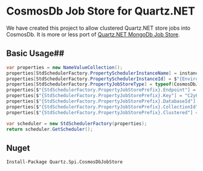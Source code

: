 CosmosDb Job Store for Quartz.NET
================================

We have created this project to allow clustered Quartz.NET store jobs into CosmosDb. It is more or less port of [Quartz.NET MongoDb Job Store](https://github.com/chrisdrobison/mongodb-quartz-net).   

## Basic Usage##

```cs
var properties = new NameValueCollection();
properties[StdSchedulerFactory.PropertySchedulerInstanceName] = instanceName;
properties[StdSchedulerFactory.PropertySchedulerInstanceId] = $"{Environment.MachineName}-{Guid.NewGuid()}";
properties[StdSchedulerFactory.PropertyJobStoreType] = typeof(CosmosDbJobStore).AssemblyQualifiedName,
properties[$"{StdSchedulerFactory.PropertyJobStorePrefix}.Endpoint"] = "https://localhost:8081/",
properties[$"{StdSchedulerFactory.PropertyJobStorePrefix}.Key"] = "C2y6yDjf5/R+ob0N8A7Cgv30VRDJIWEHLM+4QDU5DE2nQ9nDuVTqobD4b8mGGyPMbIZnqyMsEcaGQy67XIw/Jw==",
properties[$"{StdSchedulerFactory.PropertyJobStorePrefix}.DatabaseId"] = "quartz-demo",
properties[$"{StdSchedulerFactory.PropertyJobStorePrefix}.CollectionId"] = "Quartz",
properties[$"{StdSchedulerFactory.PropertyJobStorePrefix}.Clustered"] = "true"

var scheduler = new StdSchedulerFactory(properties);
return scheduler.GetScheduler();
```

## Nuget ##

```
Install-Package Quartz.Spi.CosmosDbJobStore
```